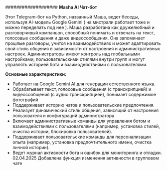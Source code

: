 
###################
**Masha AI Чат-бот**

Этот Telegram-бот на Python, названный Маша, ведет беседы, используя AI-модель Google Gemini ( на мистрали работает тоже и можно переделать под нее ). Маша разработана как дружелюбный и разговорчивый компаньон, способный понимать и отвечать на текст, голосовые сообщения и даже видеосообщения. Она запоминает прошлые разговоры, учится на взаимодействиях и может адаптировать свой стиль общения в зависимости от настроения и административных настроек. Администраторы имеют контроль над глобальными настройками, пользовательскими стилями внутри групп и могут управлять историей бота и взаимодействиями с пользователями.

**Основные характеристики:**

* Работает на Google Gemini AI для генерации естественного языка.
* Обрабатывает текст, голосовые сообщения (с транскрипцией) и видеосообщения (с аудио транскрипцией), понимает содержимое фотографий
* Поддерживает историю чатов и пользовательские предпочтения.
* Реализует динамический стиль общения, зависящий от настроения пользователя и конфигураций администратора.
* Включает административные команды для управления ботом и взаимодействиями с пользователями (например, установка стилей, очистка истории, блокировка пользователей).
* Поддерживает пользовательские команды для персонализации опыта (например, установка предпочтительного имени, очистка личной истории).
* Ведет журнал активности бота и ошибок для мониторинга и отладки.
02.04.2025
Добавлена функция изменения активности в групповом чате
